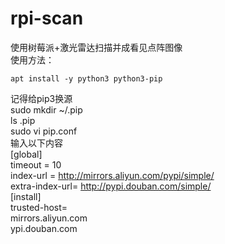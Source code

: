 # rpi-scan
使用树莓派+激光雷达扫描并成看见点阵图像  
使用方法：  
  
    apt install -y python3 python3-pip
记得给pip3换源  
	sudo mkdir ~/.pip  
    ls .pip  
    sudo vi pip.conf  
输入以下内容  
	[global]  
	timeout = 10  
	index-url =  http://mirrors.aliyun.com/pypi/simple/  
	extra-index-url= http://pypi.douban.com/simple/  
	[install]  
	trusted-host=  
        mirrors.aliyun.com  
		ypi.douban.com
